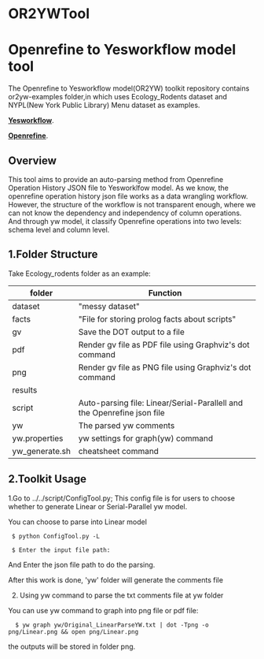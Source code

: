# OR2YWTool
Openrefine to Yesworkflow model tool
====================================

The Openrefine to Yesworkflow model(OR2YW) toolkit repository contains or2yw-examples folder,in which uses Ecology_Rodents dataset and NYPL(New York Public Library) Menu dataset as examples.

**[Yesworkflow](https://github.com/yesworkflow-org/yw-prototypes)**.

**[Openrefine](http://openrefine.org/)**.

Overview
--------

This tool aims to provide an auto-parsing method from Openrefine Operation History JSON file to Yesworklfow model. As we know, the openrefine operation history json file works as a data wrangling workflow. However, the structure of the workflow is not transparent enough, where we can not know the dependency and independency of column operations. And through yw model, it classify Openrefine operations into two levels: schema level and column level. 

1.Folder Structure
------------------
Take Ecology_rodents folder as an example:

folder        |  Function
--------------|------------
dataset       |  "messy dataset"
facts         |  "File for storing prolog facts about scripts"
gv            |  Save the DOT output to a file
pdf           |  Render gv file as PDF file using Graphviz's dot command
png           |  Render gv file as PNG file using Graphviz's dot command
results       |  
script        |  Auto-parsing file: Linear/Serial-Parallell and the Openrefine json file
yw            |  The parsed yw comments
yw.properties |  yw settings for graph(yw) command
yw_generate.sh|  cheatsheet command

2.Toolkit Usage
----------------
1.Go to ../../script/ConfigTool.py; This config file is for users to choose whether to generate Linear or Serial-Parallel yw model. 

You can choose to parse into Linear model

     $ python ConfigTool.py -L 
     
     $ Enter the input file path: 
And Enter the json file path to do the parsing.

After this work is done, 'yw' folder will generate the comments file

2. Using yw command to parse the txt comments file at yw folder

You can use yw command to graph into png file or pdf file:

      $ yw graph yw/Original_LinearParseYW.txt | dot -Tpng -o png/Linear.png && open png/Linear.png

the outputs will be stored in folder png. 






